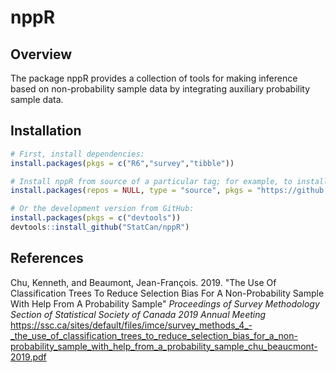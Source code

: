 
# nppR

## Overview

The package nppR provides a collection of tools for making inference
based on non-probability sample data by integrating auxiliary probability
sample data.

## Installation

``` r
# First, install dependencies:
install.packages(pkgs = c("R6","survey","tibble"))

# Install nppR from source of a particular tag; for example, to install from tag v1.13.003:
install.packages(repos = NULL, type = "source", pkgs = "https://github.com/StatCan/nppR/raw/v1.13.003/nppR_1.13.003.tar.gz")

# Or the development version from GitHub:
install.packages(pkgs = c("devtools"))
devtools::install_github("StatCan/nppR")
```

## References

Chu, Kenneth, and Beaumont, Jean-François. 2019.
"The Use Of Classification Trees To Reduce Selection Bias For A Non-Probability
Sample With Help From A Probability Sample"
*Proceedings of Survey Methodology Section of Statistical Society of Canada 2019 Annual Meeting*
<https://ssc.ca/sites/default/files/imce/survey_methods_4_-_the_use_of_classification_trees_to_reduce_selection_bias_for_a_non-probability_sample_with_help_from_a_probability_sample_chu_beaucmont-2019.pdf>
